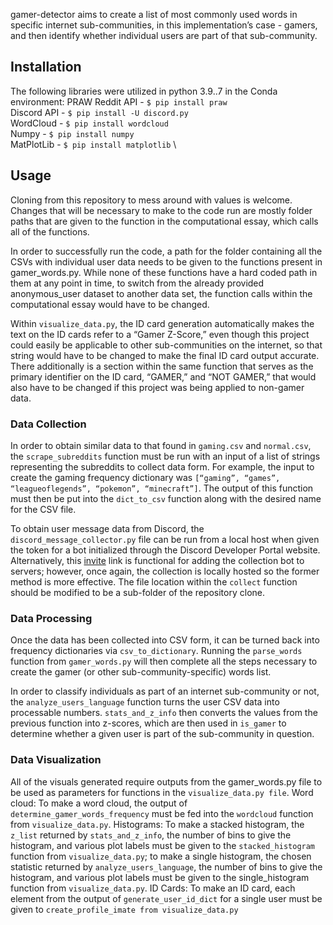 
gamer-detector aims to create a list of most commonly used words in specific internet sub-communities, in this implementation’s case - gamers, and then identify whether individual users are part of that sub-community.

## Installation
The following libraries were utilized in python 3.9..7 in the Conda environment:
PRAW Reddit API - ``$ pip install praw`` \
Discord API - ``$ pip install -U discord.py`` \
WordCloud - ``$ pip install wordcloud`` \
Numpy - ``$ pip install numpy`` \
MatPlotLib - ``$ pip install matplotlib`` \

## Usage

Cloning from this repository to mess around with values is welcome. Changes that will be necessary to make to the code run are mostly folder paths that are given to the function in the computational essay, which calls all of the functions. 

In order to successfully run the code, a path for the folder containing all the CSVs with individual user data needs to be given to the functions present in gamer_words.py. While none of these functions have a hard coded path in them at any point in time, to switch from the already provided anonymous_user dataset to another data set, the function calls within the computational essay would have to be changed.

Within ``visualize_data.py``, the ID card generation automatically makes the text on the ID cards refer to a “Gamer Z-Score,” even though this project could easily be applicable to other sub-communities on the internet, so that string would have to be changed to make the final ID card output accurate. There additionally is a section within the same function that serves as the primary identifier on the ID card, “GAMER,” and “NOT GAMER,” that would also have to be changed if this project was being applied to non-gamer data. 

### Data Collection
In order to obtain similar data to that found in ``gaming.csv`` and ``normal.csv``, the ``scrape_subreddits`` function must be run with an input of a list of strings representing the subreddits to collect data form. For example, the input to create the gaming frequency dictionary was ``[“gaming”, “games”, “leagueoflegends”, “pokemon”, “minecraft”]``. The output of this function must then be put into the ``dict_to_csv`` function along with the desired name for the CSV file. 

To obtain user message data from Discord, the ``discord_message_collector.py`` file can be run from a local host when given the token for a bot initialized through the Discord Developer Portal website. Alternatively, this [invite](https://discord.com/api/oauth2/authorize?client_id=957422654070091826&permissions=1377007164528&scope=bot) link is functional for adding the collection bot to servers; however, once again, the collection is locally hosted so the former method is more effective. The file location within the ``collect`` function should be modified to be a sub-folder of the repository clone.

### Data Processing
Once the data has been collected into CSV form, it can be turned back into frequency dictionaries via ``csv_to_dictionary``. Running the ``parse_words`` function from ``gamer_words.py`` will then complete all the steps necessary to create the gamer (or other sub-community-specific) words list. 

In order to classify individuals as part of an internet sub-community or not, the ``analyze_users_language`` function turns the user CSV data into processable numbers. ``stats_and_z_info`` then converts the values from the previous function into z-scores, which are then used in ``is_gamer`` to determine whether a given user is part of the sub-community in question.

### Data Visualization
All of the visuals generated require outputs from the gamer_words.py file to be used as parameters for functions in the ``visualize_data.py file``. 
Word cloud: To make a word cloud, the output of ``determine_gamer_words_frequency`` must be fed into the ``wordcloud`` function from ``visualize_data.py``.
Histograms: To make a stacked histogram, the ``z_list`` returned by ``stats_and_z_info``, the number of bins to give the histogram, and various plot labels must be given to the ``stacked_histogram`` function from ``visualize_data.py``; to make a single histogram, the chosen statistic returned by ``analyze_users_language``, the number of bins to give the histogram, and various plot labels must be given to the single_histogram function from ``visualize_data.py``.
ID Cards: To make an ID card, each element from the output of ``generate_user_id_dict`` for a single user must be given to ``create_profile_imate from visualize_data.py``

